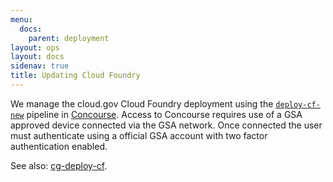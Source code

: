 ```yaml
---
menu:
  docs:
    parent: deployment
layout: ops
layout: docs
sidenav: true
title: Updating Cloud Foundry
---
```


We manage the cloud.gov Cloud Foundry deployment using the [`deploy-cf-new`](https://ci.fr.cloud.gov/pipelines/deploy-cf-new) pipeline in [Concourse](https://concourse.ci).  Access to Concourse requires use of a GSA approved device connected via the GSA network.  Once connected the user must authenticate using a official GSA account with two factor authentication enabled.

See also: [cg-deploy-cf](https://github.com/18F/cg-deploy-cf).
